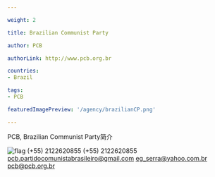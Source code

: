 ```yaml
---

weight: 2

title: Brazilian Communist Party

author: PCB

authorLink: http://www.pcb.org.br 

countries: 
- Brazil

tags: 
- PCB

featuredImagePreview: '/agency/brazilianCP.png'

---
```


PCB, Brazilian Communist Party简介 

<!--more-->

![flag](/agency/brazilianCP.png)	(+55) 2122620855 (+55) 2122620855 pcb.partidocomunistabrasileiro@gmail.com eg_serra@yahoo.com.br pcb@pcb.org.br